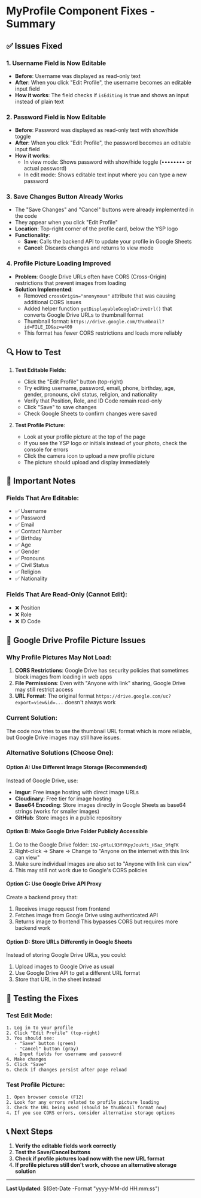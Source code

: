 # MyProfile Component Fixes - Summary

## ✅ Issues Fixed

### 1. **Username Field is Now Editable**
- **Before**: Username was displayed as read-only text
- **After**: When you click "Edit Profile", the username becomes an editable input field
- **How it works**: The field checks if `isEditing` is true and shows an input instead of plain text

### 2. **Password Field is Now Editable**
- **Before**: Password was displayed as read-only text with show/hide toggle
- **After**: When you click "Edit Profile", the password becomes an editable input field
- **How it works**: 
  - In view mode: Shows password with show/hide toggle (•••••••• or actual password)
  - In edit mode: Shows editable text input where you can type a new password

### 3. **Save Changes Button Already Works**
- The "Save Changes" and "Cancel" buttons were already implemented in the code
- They appear when you click "Edit Profile"
- **Location**: Top-right corner of the profile card, below the YSP logo
- **Functionality**: 
  - **Save**: Calls the backend API to update your profile in Google Sheets
  - **Cancel**: Discards changes and returns to view mode

### 4. **Profile Picture Loading Improved**
- **Problem**: Google Drive URLs often have CORS (Cross-Origin) restrictions that prevent images from loading
- **Solution Implemented**: 
  - Removed `crossOrigin="anonymous"` attribute that was causing additional CORS issues
  - Added helper function `getDisplayableGoogleDriveUrl()` that converts Google Drive URLs to thumbnail format
  - Thumbnail format: `https://drive.google.com/thumbnail?id=FILE_ID&sz=w400`
  - This format has fewer CORS restrictions and loads more reliably

## 🔍 How to Test

1. **Test Editable Fields**:
   - Click the "Edit Profile" button (top-right)
   - Try editing username, password, email, phone, birthday, age, gender, pronouns, civil status, religion, and nationality
   - Verify that Position, Role, and ID Code remain read-only
   - Click "Save" to save changes
   - Check Google Sheets to confirm changes were saved

2. **Test Profile Picture**:
   - Look at your profile picture at the top of the page
   - If you see the YSP logo or initials instead of your photo, check the console for errors
   - Click the camera icon to upload a new profile picture
   - The picture should upload and display immediately

## 📝 Important Notes

### Fields That Are Editable:
- ✅ Username
- ✅ Password
- ✅ Email
- ✅ Contact Number
- ✅ Birthday
- ✅ Age
- ✅ Gender
- ✅ Pronouns
- ✅ Civil Status
- ✅ Religion
- ✅ Nationality

### Fields That Are Read-Only (Cannot Edit):
- ❌ Position
- ❌ Role
- ❌ ID Code

## 🚨 Google Drive Profile Picture Issues

### Why Profile Pictures May Not Load:

1. **CORS Restrictions**: Google Drive has security policies that sometimes block images from loading in web apps
2. **File Permissions**: Even with "Anyone with link" sharing, Google Drive may still restrict access
3. **URL Format**: The original format `https://drive.google.com/uc?export=view&id=...` doesn't always work

### Current Solution:
The code now tries to use the thumbnail URL format which is more reliable, but Google Drive images may still have issues.

### Alternative Solutions (Choose One):

#### **Option A: Use Different Image Storage (Recommended)**
Instead of Google Drive, use:
- **Imgur**: Free image hosting with direct image URLs
- **Cloudinary**: Free tier for image hosting
- **Base64 Encoding**: Store images directly in Google Sheets as base64 strings (works for smaller images)
- **GitHub**: Store images in a public repository

#### **Option B: Make Google Drive Folder Publicly Accessible**
1. Go to the Google Drive folder: `192-pVluL93fYKpyJoukfi_H5az_9fqFK`
2. Right-click → Share → Change to "Anyone on the internet with this link can view"
3. Make sure individual images are also set to "Anyone with link can view"
4. This may still not work due to Google's CORS policies

#### **Option C: Use Google Drive API Proxy**
Create a backend proxy that:
1. Receives image request from frontend
2. Fetches image from Google Drive using authenticated API
3. Returns image to frontend
This bypasses CORS but requires more backend work

#### **Option D: Store URLs Differently in Google Sheets**
Instead of storing Google Drive URLs, you could:
1. Upload images to Google Drive as usual
2. Use Google Drive API to get a different URL format
3. Store that URL in the sheet instead

## 🔧 Testing the Fixes

### Test Edit Mode:
```
1. Log in to your profile
2. Click "Edit Profile" (top-right)
3. You should see:
   - "Save" button (green)
   - "Cancel" button (gray)
   - Input fields for username and password
4. Make changes
5. Click "Save"
6. Check if changes persist after page reload
```

### Test Profile Picture:
```
1. Open browser console (F12)
2. Look for any errors related to profile picture loading
3. Check the URL being used (should be thumbnail format now)
4. If you see CORS errors, consider alternative storage options
```

## 📞 Next Steps

1. **Verify the editable fields work correctly**
2. **Test the Save/Cancel buttons**
3. **Check if profile pictures load now with the new URL format**
4. **If profile pictures still don't work, choose an alternative storage solution**

---

**Last Updated**: $(Get-Date -Format "yyyy-MM-dd HH:mm:ss")
